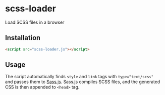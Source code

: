 # scss-loader

Load SCSS files in a browser

## Installation

```html
<script src="scss-loader.js"></script>
```

## Usage

The script automatically finds `style` and `link` tags with `type="text/scss"` and passes them to [Sass.js](https://github.com/medialize/sass.js).
Sass.js compiles SCSS files, and the generated CSS is then appended to `<head>` tag.
